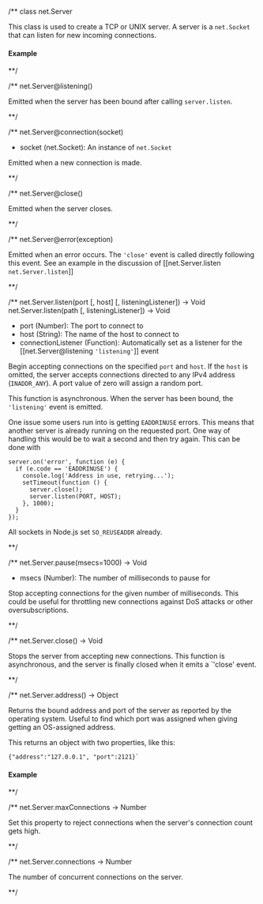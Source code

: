 

/**
class net.Server

This class is used to create a TCP or UNIX server. A server is a `net.Socket` that can listen for new incoming connections.

#### Example

<script src='http://snippets.c9.io/github.com/c9/nodemanual.org-examples/nodejs_ref_guide/net/net.js?linestart=3&lineend=0&showlines=false' defer='defer'></script>

**/


/**
net.Server@listening()


Emitted when the server has been bound after calling `server.listen`.


**/ 


/**
net.Server@connection(socket)
- socket (net.Socket): An instance of `net.Socket`

Emitted when a new connection is made.

**/ 

/**
net.Server@close()

Emitted when the server closes.


**/ 

/**
net.Server@error(exception)

Emitted when an error occurs.  The `'close'` event is called directly following this event.  See an example in the discussion of [[net.Server.listen `net.Server.listen`]]


**/ 

/**
net.Server.listen(port [, host] [, listeningListener]) -> Void
net.Server.listen(path [, listeningListener]) -> Void
- port (Number): The port to connect to
- host (String): The name of the host to connect to
- connectionListener (Function): Automatically set as a listener for the [[net.Server@listening `'listening'`]] event

Begin accepting connections on the specified `port` and `host`.  If the `host` is omitted, the server accepts connections directed to any IPv4 address (`INADDR_ANY`). A port value of zero will assign a random port.

This function is asynchronous.  When the server has been bound, the `'listening'` event is emitted.

One issue some users run into is getting `EADDRINUSE` errors. This means that another server is already running on the requested port. One way of handling this would be to wait a second and then try again. This can be done with

    server.on('error', function (e) {
      if (e.code == 'EADDRINUSE') {
        console.log('Address in use, retrying...');
        setTimeout(function () {
          server.close();
          server.listen(PORT, HOST);
        }, 1000);
      }
    });

<Note>All sockets in Node.js set `SO_REUSEADDR` already.</Note>

**/ 

/**
net.Server.pause(msecs=1000) -> Void
- msecs (Number): The number of milliseconds to pause for

Stop accepting connections for the given number of milliseconds. This could be useful for throttling new connections against DoS attacks or other oversubscriptions.

**/ 


/**
net.Server.close() -> Void

Stops the server from accepting new connections. This function is asynchronous, and  the server is finally closed when it emits a `'close' event.


**/


/**
net.Server.address() -> Object

Returns the bound address and port of the server as reported by the operating system. Useful to find which port was assigned when giving getting an OS-assigned address. 

This returns an object with two properties, like this:

    {"address":"127.0.0.1", "port":2121}`

#### Example

<script src='http://snippets.c9.io/github.com/c9/nodemanual.org-examples/nodejs_ref_guide/net/net.server.address.js?linestart=3&lineend=0&showlines=false' defer='defer'></script>

**/ 



/**
net.Server.maxConnections -> Number

Set this property to reject connections when the server's connection count gets high.


**/


/**
net.Server.connections -> Number

The number of concurrent connections on the server.


**/ 



